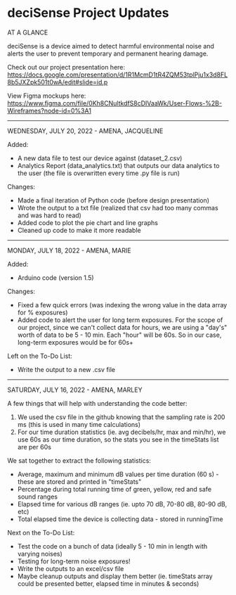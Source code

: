 # deciSense Project Updates
AT A GLANCE

deciSense is a device aimed to detect harmful environmental noise and alerts the user to prevent temporary and permanent hearing damage. 

Check out our project presentation here: https://docs.google.com/presentation/d/1R1McmD1tR4ZQM53tplPju1x3d8FL8b5JXZpk501t0wA/edit#slide=id.p

View Figma mockups here:
https://www.figma.com/file/0Kh8CNultkdfS8cDIVaaWk/User-Flows-%2B-Wireframes?node-id=0%3A1

_________________________________________________________________

WEDNESDAY, JULY 20, 2022 - AMENA, JACQUELINE

Added:
- A new data file to test our device against (dataset_2.csv)
- Analytics Report (data_analytics.txt) that outputs our data analytics to the user (the file is overwritten every time .py file is run)

Changes:
- Made a final iteration of Python code (before design presentation)
- Wrote the output to a txt file (realized that csv had too many commas and was hard to read)
- Added code to plot the pie chart and line graphs
- Cleaned up code to make it more readable

_________________________________________________________________

MONDAY, JULY 18, 2022 - AMENA, MARIE

Added:
- Arduino code (version 1.5)

Changes:
- Fixed a few quick errors (was indexing the wrong value in the data array for % exposures)
- Added code to alert the user for long term exposures. For the scope of our project, since we can't collect data for hours, we are using a "day's" worth of data to be 5 - 10 min. Each "hour" will be 60s. So in our case, long-term exposures would be for 60s+

Left on the To-Do List:
- Write the output to a new .csv file

_________________________________________________________________

SATURDAY, JULY 16, 2022 - AMENA, MARLEY

A few things that will help with understanding the code better:
1. We used the csv file in the github knowing that the sampling rate is 200 ms (this is used in many time calculations)
2. For our time duration statistics (ie. avg decibels/hr, max and min/hr), we use 60s as our time duration, so the stats you see in the timeStats list are per 60s

We sat together to extract the following statistics:
- Average, maximum and minimum dB values per time duration (60 s) - these are stored and printed in "timeStats"
- Percentage during total running time of green, yellow, red and safe sound ranges
- Elapsed time for various dB ranges (ie. upto 70 dB, 70-80 dB, 80-90 dB, etc)
- Total elapsed time the device is collecting data - stored in runningTime

Next on the To-Do List:
- Test the code on a bunch of data (ideally 5 - 10 min in length with varying noises)
- Testing for long-term noise exposures!
- Write the outputs to an excel/csv file
- Maybe cleanup outputs and display them better (ie. timeStats array could be presented better, elapsed time in minutes & seconds)
